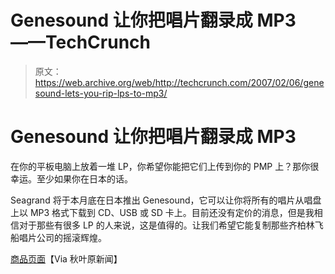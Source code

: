 # Genesound 让你把唱片翻录成 MP3——TechCrunch

> 原文：<https://web.archive.org/web/http://techcrunch.com/2007/02/06/genesound-lets-you-rip-lps-to-mp3/>

# Genesound 让你把唱片翻录成 MP3

在你的平板电脑上放着一堆 LP，你希望你能把它们上传到你的 PMP 上？那你很幸运。至少如果你在日本的话。

Seagrand 将于本月底在日本推出 Genesound，它可以让你将所有的唱片从唱盘上以 MP3 格式下载到 CD、USB 或 SD 卡上。目前还没有定价的消息，但是我相信对于那些有很多 LP 的人来说，这是值得的。让我们希望它能复制那些齐柏林飞船唱片公司的摇滚辉煌。

[商品页面](https://web.archive.org/web/20210119112809/http://www.seagrand.co.jp/index2.shtml)【Via 秋叶原新闻】